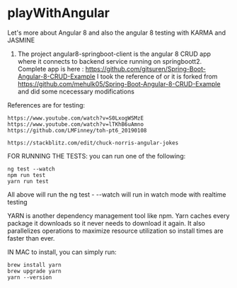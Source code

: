 # playWithAngular

Let's more about Angular 8 and also the angular 8 testing with KARMA and JASMINE

1. The project angular8-springboot-client is the angular 8 CRUD app where it connects to backend service running on springboott2. Complete app is here : https://github.com/gitsuren/Spring-Boot-Angular-8-CRUD-Example 
I took the reference of or it is forked from https://github.com/mehulk05/Spring-Boot-Angular-8-CRUD-Example and did some ncecessary modifications 

References are for testing:
```
https://www.youtube.com/watch?v=S0LxogWSMzE
https://www.youtube.com/watch?v=lTKhB6uAmno
https://github.com/LMFinney/toh-pt6_20190108

https://stackblitz.com/edit/chuck-norris-angular-jokes
```


FOR RUNNING THE TESTS:
you can run one of the following:

```console
ng test --watch
npm run test
yarn run test
```

All above will run the ng test - --watch will run in watch mode with realtime testing 

YARN is another dependency management tool like npm. Yarn caches every package it downloads so it never needs to download it again. It also parallelizes operations to maximize resource utilization so install times are faster than ever.

IN MAC to install, you can simply run:
```console
brew install yarn
brew upgrade yarn
yarn --version
```
